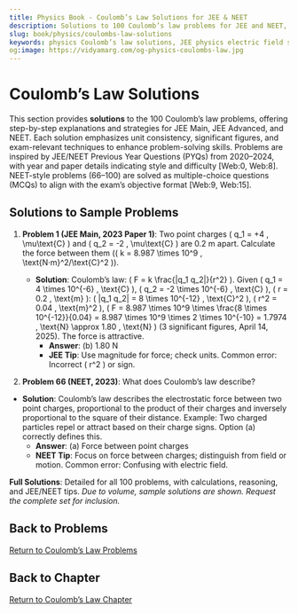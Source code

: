 ```yaml
---
title: Physics Book - Coulomb’s Law Solutions for JEE & NEET
description: Solutions to 100 Coulomb’s law problems for JEE and NEET, inspired by PYQs (2020–2024), with step-by-step explanations.
slug: book/physics/coulombs-law-solutions
keywords: physics Coulomb’s law solutions, JEE physics electric field solutions, NEET physics charge interactions solutions, electrostatics
og:image: https://vidyamarg.com/og-physics-coulombs-law.jpg
---
```


# Coulomb’s Law Solutions

This section provides **solutions** to the 100 Coulomb’s law problems, offering step-by-step explanations and strategies for JEE Main, JEE Advanced, and NEET. Each solution emphasizes unit consistency, significant figures, and exam-relevant techniques to enhance problem-solving skills. Problems are inspired by JEE/NEET Previous Year Questions (PYQs) from 2020–2024, with year and paper details indicating style and difficulty [Web:0, Web:8]. NEET-style problems (66–100) are solved as multiple-choice questions (MCQs) to align with the exam’s objective format [Web:9, Web:15].

## Solutions to Sample Problems
1. **Problem 1 (JEE Main, 2023 Paper 1)**: Two point charges \( q_1 = +4 \, \mu\text{C} \) and \( q_2 = -2 \, \mu\text{C} \) are 0.2 m apart. Calculate the force between them (\( k = 8.987 \times 10^9 \, \text{N·m}^2/\text{C}^2 \)).
   - **Solution**: Coulomb’s law: \( F = k \frac{|q_1 q_2|}{r^2} \). Given \( q_1 = 4 \times 10^{-6} \, \text{C} \), \( q_2 = -2 \times 10^{-6} \, \text{C} \), \( r = 0.2 \, \text{m} \): \( |q_1 q_2| = 8 \times 10^{-12} \, \text{C}^2 \), \( r^2 = 0.04 \, \text{m}^2 \), \( F = 8.987 \times 10^9 \times \frac{8 \times 10^{-12}}{0.04} = 8.987 \times 10^9 \times 2 \times 10^{-10} = 1.7974 \, \text{N} \approx 1.80 \, \text{N} \) (3 significant figures, April 14, 2025). The force is attractive.
     - **Answer**: (b) 1.80 N
     - **JEE Tip**: Use magnitude for force; check units. Common error: Incorrect \( r^2 \) or sign.

66. **Problem 66 (NEET, 2023)**: What does Coulomb’s law describe?
   - **Solution**: Coulomb’s law describes the electrostatic force between two point charges, proportional to the product of their charges and inversely proportional to the square of their distance. Example: Two charged particles repel or attract based on their charge signs. Option (a) correctly defines this.
     - **Answer**: (a) Force between point charges
     - **NEET Tip**: Focus on force between charges; distinguish from field or motion. Common error: Confusing with electric field.

**Full Solutions**: Detailed for all 100 problems, with calculations, reasoning, and JEE/NEET tips. *Due to volume, sample solutions are shown. Request the complete set for inclusion.*

## Back to Problems
[Return to Coulomb’s Law Problems](./problems.md)

## Back to Chapter
[Return to Coulomb’s Law Chapter](./index.md)